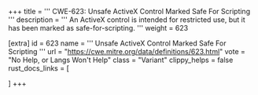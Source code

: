 +++
title = '''
CWE-623: Unsafe ActiveX Control Marked Safe For Scripting
'''
description	= '''
An ActiveX control is intended for restricted use, but it has been marked as safe-for-scripting.
'''
weight = 623

[extra]
id = 623
name = '''
Unsafe ActiveX Control Marked Safe For Scripting
'''
url = "https://cwe.mitre.org/data/definitions/623.html"
vote = "No Help, or Langs Won't Help"
class = "Variant"
clippy_helps = false
rust_docs_links = [
	
]
+++
